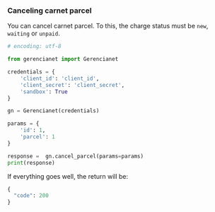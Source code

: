 ### Canceling carnet parcel

You can cancel carnet parcel. To this, the charge status must be `new`, `waiting` or `unpaid`.

```python
# encoding: utf-8

from gerencianet import Gerencianet

credentials = {
    'client_id': 'client_id',
    'client_secret': 'client_secret',
    'sandbox': True
}

gn = Gerencianet(credentials)

params = {
    'id': 1, 
    'parcel': 1
}

response =  gn.cancel_parcel(params=params)
print(response)

```

If everything goes well, the return will be:

```python
{
  "code": 200
}
```

